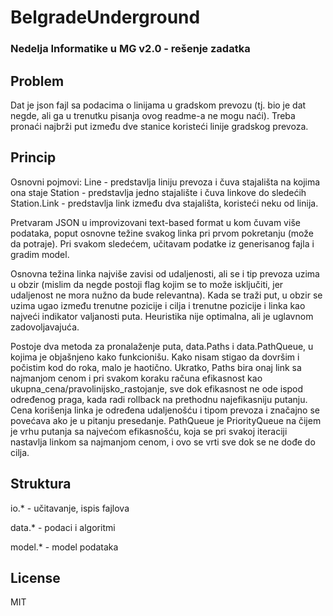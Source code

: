 # BelgradeUnderground
### Nedelja Informatike u MG v2.0 - rešenje zadatka

## Problem
Dat je json fajl sa podacima o linijama u gradskom prevozu (tj. bio je dat negde, ali ga u trenutku pisanja ovog readme-a ne mogu naći). Treba pronaći najbrži put između dve stanice koristeći linije gradskog prevoza.

## Princip
Osnovni pojmovi: 
Line - predstavlja liniju prevoza i čuva stajališta na kojima ona staje
Station - predstavlja jedno stajalište i čuva linkove do sledećih
Station.Link - predstavlja link između dva stajališta, koristeći neku od linija.

Pretvaram JSON u improvizovani text-based format u kom čuvam više podataka, poput osnovne težine svakog linka pri prvom pokretanju (može da potraje). Pri svakom sledećem, učitavam podatke iz generisanog fajla i gradim model.

Osnovna težina linka najviše zavisi od udaljenosti, ali se i tip prevoza uzima u obzir (mislim da negde postoji flag kojim se to može isključiti, jer udaljenost ne mora nužno da bude relevantna). Kada se traži put, u obzir se uzima ugao između trenutne pozicije i cilja i trenutne pozicije i linka kao najveći indikator valjanosti puta. Heuristika nije optimalna, ali je uglavnom zadovoljavajuća.

Postoje dva metoda za pronalaženje puta, data.Paths i data.PathQueue, u kojima je objašnjeno kako funkcionišu. Kako nisam stigao da dovršim i počistim kod do roka, malo je haotično. Ukratko, Paths bira onaj link sa najmanjom cenom i pri svakom koraku računa efikasnost kao ukupna_cena/pravolinijsko_rastojanje, sve dok efikasnost ne ode ispod određenog praga, kada radi rollback na prethodnu najefikasniju putanju. Cena korišenja linka je određena udaljenošću i tipom prevoza i značajno se povećava ako je u pitanju presedanje. PathQueue je PriorityQueue na čijem je vrhu putanja sa najvećom efikasnošću, koja se pri svakoj iteraciji nastavlja linkom sa najmanjom cenom, i ovo se vrti sve dok se ne dođe do cilja.


## Struktura
io.\* - učitavanje, ispis fajlova

data.\* - podaci i algoritmi

model.\* - model podataka

## License

MIT
